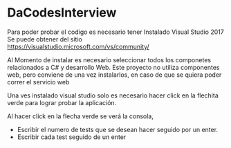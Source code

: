 # DaCodesInterview

Para poder probar el codigo es necesario tener Instalado Visual Studio 2017
Se puede obtener del sitio https://visualstudio.microsoft.com/vs/community/

Al Momento de instalar es necesario seleccionar todos los componetes relacionados a C# y desarrollo Web.
Este proyecto no utiliza componentes web, pero conviene de una vez instalarlos, en caso de que se quiera poder correr el servicio web

Una ves instalado visual studio solo es necesario hacer click en la flechita verde para lograr probar la aplicación.

Al hacer click en la flecha verde se verá la consola, 
  - Escribir el numero de tests que se desean hacer seguido por un enter.
  - Escribir cada test seguido de un enter
